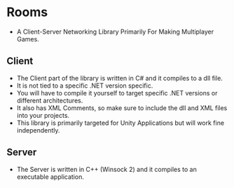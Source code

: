 # Rooms
* A Client-Server Networking Library Primarily For Making Multiplayer Games.

## Client
* The Client part of the library is written in C# and it compiles to a dll file.
* It is not tied to a specific .NET version specific.
* You will have to compile it yourself to target specific .NET versions or different architectures.
* It also has XML Comments, so make sure to include the dll and XML files into your projects.
* This library is primarily targeted for Unity Applications but will work fine independently.

## Server
* The Server is written in C++ (Winsock 2) and it compiles to an executable application.
